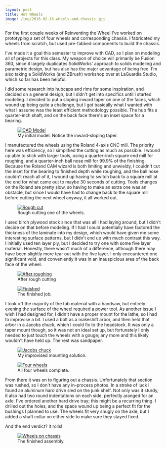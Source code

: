 ```yaml
---
layout: post
title: Hot Wheels
image: /img/2016-02-16-wheels-and-chassis.jpg
---
```


For the first couple weeks of Reinventing the Wheel I've worked on prototyping a set of four wheels and corresponding chassis. I fabricated my wheels from scratch, but used pre-fabbed components to build the chassis. 

I've made it a goal this semester to improve with CAD, so I plan on modeling all of projects for this class. My weapon of choice will primarily be Fusion 360, since it largely duplicates SolidWorks' approach to solids modeling and parametric design, but has also has the major advantage of being free. I'm also taking a SolidWorks (and ZBrush) workshop over at LaGuardia Studio, which so far has been helpful.

I did some research into hubcaps and rims for some inspiration, and decided on a general design, but I didn't get into specifics until I started modeling. I decided to put a sloping inward taper on one of the faces, which wound up being quite a challenge, but I got basically what I wanted with what I assume was the least efficient methodology possible. The hub fits a quarter-inch shaft, and on the back face there's an inset space for a bearing.

<figure>
<a href="https://lh3.googleusercontent.com/RlqqxzwEUBhqqdm9GQWzDCc-AwAbbEixuIjerYnJbXtr1dhbNK9ajLBs5BUirlCIKWkgOzAfUvNeW_jWhaLBiIWfPNLajTazUcfX9QuMy_rW-hT-FniS_n5SmrRA1JnhVWWx4F5_RjhF2ANud5pF4iA4cl--P90W7zjPvjPCvffpefUADXCz8UJW3DojdiFtiVY3HoGs8WNc6vPT0ji0Ai-b1GKuRxv06_XDasLHKGZdu_UMEpFBWE56BGil0tTyNdJq8zUbme_1p59H2xtNLAcevpCHr9VKyEBIN9r9tWt-VdPQqeyei4G3Kh0P-9r7BjaNJHOpRuYrFMFRmLVTVd31Ol_V665yfuN6LuqtMTQWlY8GFTM29Q33fYaiyriq628XPXqnExsrBBhCeKyTrGASdu29a_rmQ5UdifemjzMi9w_fTpHBDpG7tq8Hzi0YpOnBLrwT2YWgD8GTeZOs9Hm19Koa3LLmOsUqp4Rjfw_kYYOo6jitEiLnzb5W6uNAtRtY8SYLsCu2qy1gnBAdvznpQZU_nnpJfkpbVWao0aciQoTnKcqQWaSUoVM8OwDv4hPc=w2576-h1610-no" data-lightbox="CAD Model" data-title="My initial model. Notice the inward-sloping taper.">
	<img src="https://lh3.googleusercontent.com/RlqqxzwEUBhqqdm9GQWzDCc-AwAbbEixuIjerYnJbXtr1dhbNK9ajLBs5BUirlCIKWkgOzAfUvNeW_jWhaLBiIWfPNLajTazUcfX9QuMy_rW-hT-FniS_n5SmrRA1JnhVWWx4F5_RjhF2ANud5pF4iA4cl--P90W7zjPvjPCvffpefUADXCz8UJW3DojdiFtiVY3HoGs8WNc6vPT0ji0Ai-b1GKuRxv06_XDasLHKGZdu_UMEpFBWE56BGil0tTyNdJq8zUbme_1p59H2xtNLAcevpCHr9VKyEBIN9r9tWt-VdPQqeyei4G3Kh0P-9r7BjaNJHOpRuYrFMFRmLVTVd31Ol_V665yfuN6LuqtMTQWlY8GFTM29Q33fYaiyriq628XPXqnExsrBBhCeKyTrGASdu29a_rmQ5UdifemjzMi9w_fTpHBDpG7tq8Hzi0YpOnBLrwT2YWgD8GTeZOs9Hm19Koa3LLmOsUqp4Rjfw_kYYOo6jitEiLnzb5W6uNAtRtY8SYLsCu2qy1gnBAdvznpQZU_nnpJfkpbVWao0aciQoTnKcqQWaSUoVM8OwDv4hPc=w2576-h1610-no" alt="CAD Model" title="My initial model. Notice the inward-sloping taper.">
</a>
<figcaption>My initial model. Notice the inward-sloping taper.</figcaption>
</figure>

I manufactured the wheels using the Roland 4-axis CNC mill. The priority here was efficiency, so I simplified the cutting as much as possible. I wound up able to stick with larger tools, using a quarter-inch square end mill for roughing, and a quarter-inch ball nose mill for 99.9% of the finishing. Because the Roland CAM wizard is both limiting and unwieldy, I couldn't cut the inset for the bearing to finished depth while roughing, and the ball nose couldn't reach all of it, I wound up having to switch back to a square mill at the end for what came out to maybe 30 seconds of cutting. Tools changes on the Roland are pretty slow, so having to make an extra one was an obstacle, but since I would have had to change back to the square mill before cutting the next wheel anyway, it all worked out.

<figure>
<a href="https://lh3.googleusercontent.com/Dpzhe_IS_Xd37T3JRYLIXOtUpOL17GKbTimyU46rj285QQSK1jrm8dewiDh1JdSC14e2SdZVEzL4YQgjaICEZR7EWtdirmi_QzaPmhULkKp7rHEf1kszPq7KwjCw47QyX9fqiAL_cO2yFISuiwq2hTWicIvCsd7GpVy0XYIkkqirBtmqeUH_aV6rZO-eZw4Nc2tEuGPeiV5rPFADJNyJZ9aemX_Y_lsqSX-ljMM2WTTvxyAE93iBBRY9cN2xtopWO_kQBCSs2FtePC4JmD9SNEcQAAatbaG8r50xN47F5hdPu77VfSwbGhqnPYVLzbrqtw7ZN3V7kvp2eqjYRudLdGTa0ZGhFy7eNxwpnymVHtVn8zT6_sEfeYA0I1Oy1I3ealM3Nc-jmjlv1ygnI2i0vYaCrp6oKC-QszhGViQ5BCLBYBANXMTErYp0VAUHA1WUifrcZMCKFLgU-FDOt2wk728zz9bh6BFv7HKP-n1Ws9N7WaooJ7OTb168Oj4lSF_mbNYU8nTxisxKTtwiRbSuhJPm4zRU9NHGUxyA6gNS-YW0QmHmgATzNZQTXhPKekRDvwS8=w2148-h1610-no" data-lightbox="Rough cut" data-title="Rough cutting a wheel.">
	<img src="https://lh3.googleusercontent.com/Dpzhe_IS_Xd37T3JRYLIXOtUpOL17GKbTimyU46rj285QQSK1jrm8dewiDh1JdSC14e2SdZVEzL4YQgjaICEZR7EWtdirmi_QzaPmhULkKp7rHEf1kszPq7KwjCw47QyX9fqiAL_cO2yFISuiwq2hTWicIvCsd7GpVy0XYIkkqirBtmqeUH_aV6rZO-eZw4Nc2tEuGPeiV5rPFADJNyJZ9aemX_Y_lsqSX-ljMM2WTTvxyAE93iBBRY9cN2xtopWO_kQBCSs2FtePC4JmD9SNEcQAAatbaG8r50xN47F5hdPu77VfSwbGhqnPYVLzbrqtw7ZN3V7kvp2eqjYRudLdGTa0ZGhFy7eNxwpnymVHtVn8zT6_sEfeYA0I1Oy1I3ealM3Nc-jmjlv1ygnI2i0vYaCrp6oKC-QszhGViQ5BCLBYBANXMTErYp0VAUHA1WUifrcZMCKFLgU-FDOt2wk728zz9bh6BFv7HKP-n1Ws9N7WaooJ7OTb168Oj4lSF_mbNYU8nTxisxKTtwiRbSuhJPm4zRU9NHGUxyA6gNS-YW0QmHmgATzNZQTXhPKekRDvwS8=w2148-h1610-no" alt="Rough cut" title="Rough cutting a wheel.">
</a>
<figcaption>Rough cutting one of the wheels.</figcaption>
</figure>

I used birch plywood stock since that was all I had laying around, but I didn't decide on that before modeling. If I had I could potentially have factored the thickness of the laminate into my design, which would have given me some interesting surface patterns, but I didn't end up with much contrast this way. I initially used ten layer ply, but I decided to try one with some five layer material. Honestly, there wasn't much of a difference, although there may have been slightly more tear out with the five layer. I only encountered one significant void, and conveniently it was in an inauspicious area of the back face of the wheel.

<figure>
<a href="https://photos.google.com/photo/AF1QipPuG_zviz7H-fH9HEvvTPuPmJbeZ80IxL2thKoE" data-lightbox="After roughing" data-title="After rough cutting.">
	<img src="https://photos.google.com/photo/AF1QipPuG_zviz7H-fH9HEvvTPuPmJbeZ80IxL2thKoE" alt="After roughing" title="After rough cutting.">
</a>
<figcaption>After rough cutting</figcaption>
</figure>

<figure>
<a href="https://lh3.googleusercontent.com/bnHuwEquceilZbVidyZJ2SdAf90xnMPq99Kkf24p-gaU8Lr8ZmcR0moOdEtXrc-KcAfvIjgukoDKwIbp00hjc13WFYTAiActECef7Wy3w4HQ9b3ihkjoETGf_L7geWZefoNHYZzIyb5SL0KfECNJGzaymoYFD-rWZ2tkIy36GPzhYsuxtvWy_XK0xH1cbkOeLwOHXi5Dt7KV9z8Honkes0tT9XUOCoXE81Qw5wORVt2MkR_B5WJsoZGuAxhQtiGykADaEcEF1f7G-Fxta0YzuMWvVeAiPDwyCUjU0tV3dAL5DTK239J3E-RqV7LFAu9MDs4av4ysikSYG0rKx99dfWhD8F66HHSNmp1iHcUQUTbT7WJw88UY3fR0-PStqdfD-QCBjKYzI9MhDrkaJkQG6ZMoFQlDneT9xd2XPdv3ii41V3KJ9owdk5EBEytXuT8HyBDjBV36PlTohSpSZV9KZvIKapY7h1OtlYCIda-dKXWOw9z1vc8ZpoW3v6ERowiz3JIeHN3ms6xUr5WPFgXo3c1x43mCqHiW1ptHvjwwAKTjkLzwZaf1nQsILoj6VSdA_lTE=s1610-no" data-lightbox="Finished" data-title="The finished job.">
	<img src="https://lh3.googleusercontent.com/bnHuwEquceilZbVidyZJ2SdAf90xnMPq99Kkf24p-gaU8Lr8ZmcR0moOdEtXrc-KcAfvIjgukoDKwIbp00hjc13WFYTAiActECef7Wy3w4HQ9b3ihkjoETGf_L7geWZefoNHYZzIyb5SL0KfECNJGzaymoYFD-rWZ2tkIy36GPzhYsuxtvWy_XK0xH1cbkOeLwOHXi5Dt7KV9z8Honkes0tT9XUOCoXE81Qw5wORVt2MkR_B5WJsoZGuAxhQtiGykADaEcEF1f7G-Fxta0YzuMWvVeAiPDwyCUjU0tV3dAL5DTK239J3E-RqV7LFAu9MDs4av4ysikSYG0rKx99dfWhD8F66HHSNmp1iHcUQUTbT7WJw88UY3fR0-PStqdfD-QCBjKYzI9MhDrkaJkQG6ZMoFQlDneT9xd2XPdv3ii41V3KJ9owdk5EBEytXuT8HyBDjBV36PlTohSpSZV9KZvIKapY7h1OtlYCIda-dKXWOw9z1vc8ZpoW3v6ERowiz3JIeHN3ms6xUr5WPFgXo3c1x43mCqHiW1ptHvjwwAKTjkLzwZaf1nQsILoj6VSdA_lTE=s1610-no" alt="Finished" title="The finished job.">
</a>
<figcaption>The finished job.</figcaption>
</figure>

I took off the majority of the tab material with a handsaw, but entirely evening the surface of the wheel required a power tool. As another issue I wish I had designed for, I didn't have a proper mount for the lathe, so I had to improvise a bit. I used a bolt as a makeshift arbor, and then held that arbor in a Jacobs chuck, which I could fix to the headstock. It was only a taper mount though, so it was not an ideal set up, but fortunately I only needed to just touch the wheels with a gouge; any more and this likely wouldn't have held up. The rest was sandpaper. 

<figure>
<a href="https://lh3.googleusercontent.com/bnHuwEquceilZbVidyZJ2SdAf90xnMPq99Kkf24p-gaU8Lr8ZmcR0moOdEtXrc-KcAfvIjgukoDKwIbp00hjc13WFYTAiActECef7Wy3w4HQ9b3ihkjoETGf_L7geWZefoNHYZzIyb5SL0KfECNJGzaymoYFD-rWZ2tkIy36GPzhYsuxtvWy_XK0xH1cbkOeLwOHXi5Dt7KV9z8Honkes0tT9XUOCoXE81Qw5wORVt2MkR_B5WJsoZGuAxhQtiGykADaEcEF1f7G-Fxta0YzuMWvVeAiPDwyCUjU0tV3dAL5DTK239J3E-RqV7LFAu9MDs4av4ysikSYG0rKx99dfWhD8F66HHSNmp1iHcUQUTbT7WJw88UY3fR0-PStqdfD-QCBjKYzI9MhDrkaJkQG6ZMoFQlDneT9xd2XPdv3ii41V3KJ9owdk5EBEytXuT8HyBDjBV36PlTohSpSZV9KZvIKapY7h1OtlYCIda-dKXWOw9z1vc8ZpoW3v6ERowiz3JIeHN3ms6xUr5WPFgXo3c1x43mCqHiW1ptHvjwwAKTjkLzwZaf1nQsILoj6VSdA_lTE=s1610-no" data-lightbox="Jacobs chuck" data-title="My improvised mounting solution.">
	<img src="https://lh3.googleusercontent.com/bnHuwEquceilZbVidyZJ2SdAf90xnMPq99Kkf24p-gaU8Lr8ZmcR0moOdEtXrc-KcAfvIjgukoDKwIbp00hjc13WFYTAiActECef7Wy3w4HQ9b3ihkjoETGf_L7geWZefoNHYZzIyb5SL0KfECNJGzaymoYFD-rWZ2tkIy36GPzhYsuxtvWy_XK0xH1cbkOeLwOHXi5Dt7KV9z8Honkes0tT9XUOCoXE81Qw5wORVt2MkR_B5WJsoZGuAxhQtiGykADaEcEF1f7G-Fxta0YzuMWvVeAiPDwyCUjU0tV3dAL5DTK239J3E-RqV7LFAu9MDs4av4ysikSYG0rKx99dfWhD8F66HHSNmp1iHcUQUTbT7WJw88UY3fR0-PStqdfD-QCBjKYzI9MhDrkaJkQG6ZMoFQlDneT9xd2XPdv3ii41V3KJ9owdk5EBEytXuT8HyBDjBV36PlTohSpSZV9KZvIKapY7h1OtlYCIda-dKXWOw9z1vc8ZpoW3v6ERowiz3JIeHN3ms6xUr5WPFgXo3c1x43mCqHiW1ptHvjwwAKTjkLzwZaf1nQsILoj6VSdA_lTE=s1610-no" alt="Jacobs chuck" title="My improvised mounting solution.">
</a>
<figcaption>My improvised mounting solution.</figcaption>
</figure>

<figure>
<a href="https://lh3.googleusercontent.com/Lji9IiW313TG4fcwxBI3BMXJBAZQqMIga-d5fZwpZl-LvvUm0XJt4yddxjINpnHtqFS1UwMFZiGZPpMHDR8Eh7EwS0Hqaul69d-lCfBTMxpj1JBSzTtUw4HoD18ViHlrgfDlJ7iSP5FgKRWMtPg40OEBM-y6zR0LGvIz5BMMEn7uX3s-boRDUcSSgaLCFUhCeR4De0a9iAUt8f1SJdtuQVVRvqPhu87ziud3LakBeOpESm04_HAVTQRqf0-dMnJ1dK44h2GpY3we0q4t851k8rSlGyRsS6yJT4-0fR4Y6Xg_eyo9iOJzPmGC2WUER3EHsOPF_azgNrU9HbUS_k20_fy00Yt_XQs8Bouj-3fKSJQTzhS41A_o8GHYxDyo-nmj21732Wbf1E-rPbk_pWiLOQwE5IIR9beyhStIe1ojf1RQ4kKVqHuze12yQTvZo0o7Hq56jz1WPdoEssJHCKrtl_S6U8zBBus_6I9sykX_GrMYUf3J-fH_cW0q_wNG9tIzpPuN41G9Tp6mDtlrwQs-wbV9briRpWKb7Y22pO2ax0beLXOhZFSTTNGEDVpoQJAskV5_=s1610-no" data-lightbox="Four wheels" data-title="All four wheels complete.">
	<img src="https://lh3.googleusercontent.com/Lji9IiW313TG4fcwxBI3BMXJBAZQqMIga-d5fZwpZl-LvvUm0XJt4yddxjINpnHtqFS1UwMFZiGZPpMHDR8Eh7EwS0Hqaul69d-lCfBTMxpj1JBSzTtUw4HoD18ViHlrgfDlJ7iSP5FgKRWMtPg40OEBM-y6zR0LGvIz5BMMEn7uX3s-boRDUcSSgaLCFUhCeR4De0a9iAUt8f1SJdtuQVVRvqPhu87ziud3LakBeOpESm04_HAVTQRqf0-dMnJ1dK44h2GpY3we0q4t851k8rSlGyRsS6yJT4-0fR4Y6Xg_eyo9iOJzPmGC2WUER3EHsOPF_azgNrU9HbUS_k20_fy00Yt_XQs8Bouj-3fKSJQTzhS41A_o8GHYxDyo-nmj21732Wbf1E-rPbk_pWiLOQwE5IIR9beyhStIe1ojf1RQ4kKVqHuze12yQTvZo0o7Hq56jz1WPdoEssJHCKrtl_S6U8zBBus_6I9sykX_GrMYUf3J-fH_cW0q_wNG9tIzpPuN41G9Tp6mDtlrwQs-wbV9briRpWKb7Y22pO2ax0beLXOhZFSTTNGEDVpoQJAskV5_=s1610-no" alt="Four wheels" title="All four wheels complete.">
</a>
<figcaption>All four wheels complete.</figcaption>
</figure>

From there it was on to figuring out a chassis. Unfortunately that section was rushed, so I don't have any in-process photos. In a stroke of luck I found an aluminum hard drive sled on the junk shelf. Not only was it sturdy, it also had two round indentations on each side, perfectly aranged for an axle. I've ordered another hard drive tray; this might be a recurring thing. I drilled out the holes, and the space wound up being a perfect fit for the bushings I planned to use. The wheels fit very snugly on the axle, but I added a shaft collar on either side to make sure they stayed fixed. 

And the end verdict? It rolls!

<figure>
<a href="https://lh3.googleusercontent.com/qpq1wkO-uzCuKT5EClyIoNNPLwVfKwMjoUm3ZwZGZHtvTJNfhEMgZCJy308FIEKanie2PKlAP7hPIGttAU3FB83sXSE8q8Gaom-S5T4MeBpCagyj1Yl0mdbEF5LtbqfjqVe5ARMX4HyPs4kAOS-QMNI_W_yYPyzJR39pPxTCbsKfz5Gh2-DvN9S2xBZ_YqEZS5TGdM8QJkFbgy2erTfs_LQZiXcu9bA89r2EArZBWhOctaBrdlAZqFLZ0SX-W_Xpmf2muim7b0DCaOWU3huLfNufjmu5qnkJQvcU7kgtv11ZjA-Y7O79IWGD5R6twCcZg-0oW_deCTsN7EWABGuzVjmSGKBLGJYOSCl_GXIaCZSbEjU6fKYXmQElpqKyYElzSO0En52HnFQGe91-4SPrGPWukFCUFlASQdoiLNJMOdp0ogGY3Qool5zhTeCpBkRHT5KU6X8FM8oRaTmTrhd06wahpRqS84mi9HX2pYlP2YzxznZHxjNIQQMSbxD5TAKEVchSkOSkaixQ0e7mOk3fyF_NdZgR_x_5_rasaGU-uHjCxexnZijIpPVOO3dwXDifycVb=s1610-no" data-lightbox="Wheels on chassis" data-title="The finished assembly.">
	<img src="https://lh3.googleusercontent.com/qpq1wkO-uzCuKT5EClyIoNNPLwVfKwMjoUm3ZwZGZHtvTJNfhEMgZCJy308FIEKanie2PKlAP7hPIGttAU3FB83sXSE8q8Gaom-S5T4MeBpCagyj1Yl0mdbEF5LtbqfjqVe5ARMX4HyPs4kAOS-QMNI_W_yYPyzJR39pPxTCbsKfz5Gh2-DvN9S2xBZ_YqEZS5TGdM8QJkFbgy2erTfs_LQZiXcu9bA89r2EArZBWhOctaBrdlAZqFLZ0SX-W_Xpmf2muim7b0DCaOWU3huLfNufjmu5qnkJQvcU7kgtv11ZjA-Y7O79IWGD5R6twCcZg-0oW_deCTsN7EWABGuzVjmSGKBLGJYOSCl_GXIaCZSbEjU6fKYXmQElpqKyYElzSO0En52HnFQGe91-4SPrGPWukFCUFlASQdoiLNJMOdp0ogGY3Qool5zhTeCpBkRHT5KU6X8FM8oRaTmTrhd06wahpRqS84mi9HX2pYlP2YzxznZHxjNIQQMSbxD5TAKEVchSkOSkaixQ0e7mOk3fyF_NdZgR_x_5_rasaGU-uHjCxexnZijIpPVOO3dwXDifycVb=s1610-no" alt="Wheels on chassis" title="The finished assembly.">
</a>
<figcaption>The finished assembly.</figcaption>
</figure>